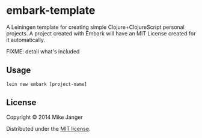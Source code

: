 # embark-template

A Leiningen template for creating simple Clojure+ClojureScript personal projects.  A project created with Embark will have an MIT License created for it automatically.

FIXME:  detail what's included

## Usage

    lein new embark [project-name]

## License

Copyright © 2014 Mike Janger

Distributed under the [MIT license](http://www.opensource.org/licenses/MIT).
